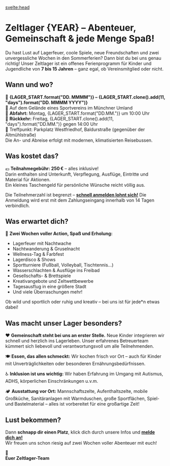 <script>
import { LAGER_START, YEAR } from "$lib/utils";
</script>

<svelte:head>

<title>Zeltlager – FT München Gern e.V.</title>
</svelte:head>

<div class="content">

# Zeltlager {YEAR} – Abenteuer, Gemeinschaft & jede Menge Spaß!

Du hast Lust auf Lagerfeuer, coole Spiele, neue Freundschaften und zwei unvergessliche Wochen in den Sommerferien? Dann bist du bei uns genau richtig! Unser Zeltlager ist ein offenes Ferienprogramm für Kinder und Jugendliche von **7 bis 15 Jahren** – ganz egal, ob Vereinsmitglied oder nicht.

## Wann und wo?

📅 **{LAGER_START.format("DD. MMMM")} – {LAGER_START.clone().add(11, "days").format("DD. MMMM YYYY")}**  
📍 Auf dem Gelände eines Sportvereins im Münchner Umland  
🚌 **Abfahrt:** Montag, {LAGER_START.format("DD.MM.")} um 10:00 Uhr  
🚌 **Rückkehr:** Freitag, {LAGER_START.clone().add(11, "days").format("DD.MM.")} gegen 14:00 Uhr  
📍 Treffpunkt: Parkplatz Westfriedhof, Baldurstraße (gegenüber der Altmühlstraße)  
Die An- und Abreise erfolgt mit modernen, klimatisierten Reisebussen.

## Was kostet das?

💶 **Teilnahmegebühr: 250 €** – alles inklusive!  
Darin enthalten sind Unterkunft, Verpflegung, Ausflüge, Eintritte und Material für Aktionen.  
Ein kleines Taschengeld für persönliche Wünsche reicht völlig aus.

Die Teilnehmerzahl ist begrenzt – <a href="/anmeldung">**schnell anmelden lohnt sich!**</a> Die Anmeldung wird erst mit dem Zahlungseingang innerhalb von 14 Tagen verbindlich.

## Was erwartet dich?

🌟 **Zwei Wochen voller Action, Spaß und Erholung:**

- Lagerfeuer mit Nachtwache
- Nachtwanderung & Gruselnacht
- Wellness-Tag & Farbfest
- Lagerdisco & Shows
- Sportturniere (Fußball, Volleyball, Tischtennis…)
- Wasserschlachten & Ausflüge ins Freibad
- Gesellschafts- & Brettspiele
- Kreativangebote und Zeltwettbewerbe
- Tagesausflug in eine größere Stadt
- Und viele Überraschungen mehr!

Ob wild und sportlich oder ruhig und kreativ – bei uns ist für jede*n etwas dabei!

## Was macht unser Lager besonders?

❤️ **Gemeinschaft steht bei uns an erster Stelle.** Neue Kinder integrieren wir schnell und herzlich ins Lagerleben. Unser erfahrenes Betreuerteam kümmert sich liebevoll und verantwortungsvoll um alle Teilnehmenden.

🍽️ **Essen, das allen schmeckt:** Wir kochen frisch vor Ort – auch für Kinder mit Unverträglichkeiten oder besonderen Ernährungsbedürfnissen.

♿ **Inklusion ist uns wichtig:** Wir haben Erfahrung im Umgang mit Autismus, ADHS, körperlichen Einschränkungen u.v.m.

🏕️ **Ausstattung vor Ort:**
Mannschaftszelte, Aufenthaltszelte, mobile Großküche, Sanitäranlagen mit Warmduschen, große Sportflächen, Spiel- und Bastelmaterial – alles ist vorbereitet für eine großartige Zeit!

## Lust bekommen?

Dann **schnapp dir einen Platz**, klick dich durch unsere Infos und <a href="/anmeldung">**melde dich an!**</a>  
Wir freuen uns schon riesig auf zwei Wochen voller Abenteuer mit euch!

🧡  
**Euer Zeltlager-Team**

</div>
